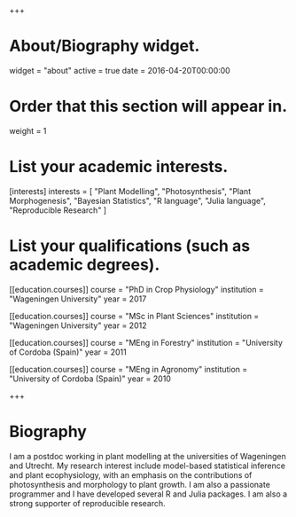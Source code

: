 +++
# About/Biography widget.
widget = "about"
active = true
date = 2016-04-20T00:00:00

# Order that this section will appear in.
weight = 1

# List your academic interests.
[interests]
  interests = [
    "Plant Modelling",
    "Photosynthesis",
    "Plant Morphogenesis",
    "Bayesian Statistics",
    "R language",
    "Julia language",
    "Reproducible Research"
  ]

# List your qualifications (such as academic degrees).
[[education.courses]]
  course = "PhD in Crop Physiology"
  institution = "Wageningen University"
  year = 2017

[[education.courses]]
  course = "MSc in Plant Sciences"
  institution = "Wageningen University"
  year = 2012
  
[[education.courses]]
  course = "MEng in Forestry"
  institution = "University of Cordoba (Spain)"
  year = 2011

[[education.courses]]
  course = "MEng in Agronomy"
  institution = "University of Cordoba (Spain)"
  year = 2010
 
+++

# Biography

I am a postdoc working in plant modelling at the universities of Wageningen and Utrecht. My research interest include model-based statistical inference and plant ecophysiology, with an emphasis on the contributions of photosynthesis and morphology to plant growth. I am also a passionate programmer and I have developed several R and Julia packages. I am also a strong supporter of reproducible research.
